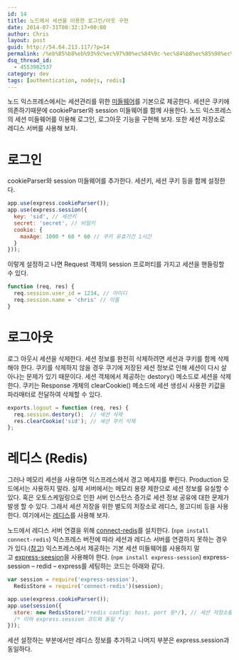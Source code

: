 ```yaml
---
id: 14
title: 노드에서 세션을 이용한 로그인/아웃 구현
date: 2014-07-31T08:32:17+00:00
author: Chris
layout: post
guid: http://54.64.213.117/?p=14
permalink: /%eb%85%b8%eb%93%9c%ec%97%90%ec%84%9c-%ec%84%b8%ec%85%98%ec%9d%84-%ec%9d%b4%ec%9a%a9%ed%95%9c-%eb%a1%9c%ea%b7%b8%ec%9d%b8%ec%95%84%ec%9b%83-%ea%b5%ac%ed%98%84/
dsq_thread_id:
  - 4553982537
category: dev
tags: [authentication, nodejs, redis]
---
```

노드 익스프레스에서는 세션관리를 위한 <a href="http://firejune.io/express/guide#session-support">미들웨어</a>를 기본으로 제공한다. 세션은 쿠키에 의존하기때문에 cookieParser와 session 미들웨어를 함께 사용한다. 노드 익스프레스의 세션 미들웨어를 이용해 로그인, 로그아웃 기능을 구현해 보자. 또한 세션 저장소로 레디스 서버를 사용해 보자.

<h1>로그인</h1>

cookieParser와 session 미들웨어를 추가한다. 세션키, 세션 쿠키 등을 함께 설정한다.

```javascript
app.use(express.cookieParser());
app.use(express.session({
  key: 'sid', // 세션키
  secret: 'secret', // 비밀키
  cookie: {
    maxAge: 1000 * 60 * 60 // 쿠키 유효기간 1시간
  }
}));
```

이렇게 설정하고 나면 Request 객체의 session 프로퍼티를 가지고 세션을 핸들링할 수 있다.

```javascript
function (req, res) {
  req.session.user_id = 1234, // 아이디
  req.session.name = 'chris' // 이름
}
```


<h1>로그아웃</h1>

로그 아웃시 세션을 삭제한다. 세션 정보를 완전히 삭제하려면 세션과 쿠키를 함께 삭제해야 한다. 쿠키를 삭제하지 않을 경우 쿠기에 저장된 세션 정보로 인해 세션이 다시 살아나는 문제가 있기 때문이다. 세션 객체에서 제공하는 destory() 메소드로 세션을 삭제한다. 쿠키는 Response 개체의 clearCookie() 메소드에 세션 생성시 사용한 키값을 파라매터로 전달하여 삭제할 수 있다.

```javascript
exports.logout = function (req, res) {
  req.session.destory();  // 세션 삭제
  res.clearCookie('sid'); // 세션 쿠키 삭제
};
```

<h1>레디스 (Redis)</h1>

그러나 메모리 세션을 사용하면 익스프레스에서 경고 메세지를 뿌린다. Production 모드에서는 사용하지 말라. 실제 서버에서는 메모리 용량 제한으로 세션 정보를 유실할 수 있다. 혹은 오토스케일링으로 인한 서버 인스턴스 증가로 세션 정보 공유에 대한 문제가 발생 할 수 있다. 그래서 세션 저장을 위한 별도의 저장소로 레디스, 몽고디비 등을 사용한다. 여기에서는 <a href="http://redis.io/">레디스</a>를 사용해 보자.

노드에서 레디스 서버 연결을 위해 <a href="https://github.com/visionmedia/connect-redis">connect-redis</a>를 설치한다. (<code>npm install connect-redis</code>) 익스프레스 버전에 따라 세션과 레디스 서버를 연결하지 못하는 경우가 있다.(<a href="http://rocksea.tistory.com/248">참고</a>) 익스프레스에서 제공하는 기본 세션 미들웨어를 사용하지 말고 <a href="https://github.com/expressjs/session">express-seesion</a>을 사용해야 한다. (<code>npm install express-session</code>) express-session – redid – express를 세팅하는 코드는 아래와 같다.

```javascript
var session = require('express-session'),
  RedisStore = require('connect-redis')(session);

app.use(express.cookieParser());
app.use(session({
  store: new RedisStore(/*redis config: host, port 등*/), // 세션 저장소를 레디스 서버로 설정
  /* 이하 express.session 코드와 동일 */
}));
```

세션 설정하는 부분에서만 레디스 정보를 추가하고 나머지 부분은 express.session과 동일하다.